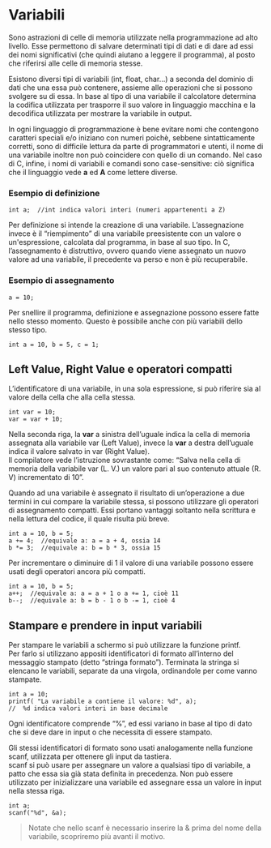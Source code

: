 # Variabili
Sono astrazioni di celle di memoria utilizzate nella programmazione ad alto livello. Esse permettono di salvare determinati tipi di dati e di dare ad essi dei nomi significativi (che quindi aiutano a leggere il programma), al posto che riferirsi alle celle di memoria stesse.

Esistono diversi tipi di variabili (int, float, char…) a seconda del dominio di dati che una essa può contenere, assieme alle operazioni che si possono svolgere su di essa. In base al tipo di una variabile il calcolatore determina la codifica utilizzata per trasporre il suo valore in linguaggio macchina e la decodifica utilizzata per mostrare la variabile in output.

In ogni linguaggio di programmazione è bene evitare nomi che contengono caratteri speciali e/o iniziano con numeri poichè, sebbene sintatticamente corretti, sono di difficile lettura da parte di programmatori e utenti, il nome di una variabile inoltre non può coincidere con quello di un comando. Nel caso di C, infine, i nomi di variabili e comandi sono case-sensitive: ciò significa che il linguaggio vede **a** ed **A** come lettere diverse.

### Esempio di definizione
`int a;  //int indica valori interi (numeri appartenenti a Z)​`

Per definizione si intende la creazione di una variabile. L’assegnazione invece è il “riempimento” di una variabile preesistente con un valore o un'espressione, calcolata dal programma, in base al suo tipo. In C, l’assegnamento è distruttivo, ovvero quando viene assegnato un nuovo valore ad una variabile, il precedente va perso e non è più recuperabile.

### Esempio di assegnamento
`a = 10;`

Per snellire il programma, definizione e assegnazione possono essere fatte nello stesso momento. Questo è possibile anche con più variabili dello stesso tipo.

`int a = 10, b = 5, c = 1;`

## Left Value, Right Value e operatori compatti
L’identificatore di una variabile, in una sola espressione, si può riferire sia al valore della cella che alla cella stessa.

```
int var = 10;​
var = var + 10;
```

Nella seconda riga, la **var** a sinistra dell’uguale indica la cella di memoria assegnata alla variabile var (Left Value), invece la **var** a destra dell’uguale indica il valore salvato in var (Right Value).  
Il compilatore vede l’istruzione sovrastante come: “Salva nella cella di memoria della variabile var (L. V.) un valore pari al suo contenuto attuale (R. V) incrementato di 10”.

Quando ad una variabile è assegnato il risultato di un’operazione a due termini in cui compare la variabile stessa, si possono utilizzare gli operatori di assegnamento compatti. Essi portano vantaggi soltanto nella scrittura e nella lettura del codice, il quale risulta più breve.

```
int a = 10, b = 5;
a += 4;  //equivale a: a = a + 4, ossia 14
b *= 3;  //equivale a: b = b * 3, ossia 15
```

Per incrementare o diminuire di 1 il valore di una variabile possono essere usati degli operatori ancora più compatti.

```
int a = 10, b = 5;​
a++;  //equivale a: a = a + 1 o a += 1, cioè 11
b--;  //equivale a: b = b - 1 o b -= 1, cioè 4
```

## Stampare e prendere in input variabili
Per stampare le variabili a schermo si può utilizzare la funzione printf.  
Per farlo si utilizzano appositi identificatori di formato all’interno del messaggio stampato (detto “stringa formato”). Terminata la stringa si elencano le variabili, separate da una virgola, ordinandole per come vanno stampate.

```
int a = 10;
printf(​ "La variabile a contiene il valore: %d", a);
//  %d indica valori interi in base decimale
```

Ogni identificatore comprende “%”, ed essi variano in base al tipo di dato che si deve dare in input o che necessita di essere stampato.

Gli stessi identificatori di formato sono usati analogamente nella funzione scanf, utilizzata per ottenere gli input da tastiera.  
scanf si può usare per assegnare un valore a qualsiasi tipo di variabile, a patto che essa sia già stata definita in precedenza. Non può essere utilizzato per inizializzare una variabile ed assegnare essa un valore in input nella stessa riga.

```
int a;​
scanf(​"%d", &a);
```
> Notate che nello scanf è necessario inserire la & prima del nome della variabile, scopriremo più avanti il motivo.